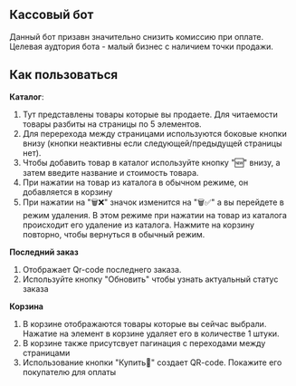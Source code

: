 ## Кассовый бот
Данный бот призавн значительно снизить комиссию при оплате. 
Целевая аудтория бота - малый бизнес с наличием точки продажи.

## Как пользоваться
<b>Каталог</b>:
1) Тут представлены товары которые вы продаете. Для читаемости товары разбиты на страницы по 5 элементов.
2) Для перерехода между страницами используются боковые кнопки внизу (кнопки неактивны если следующей/предыдущей страницы нет).
3) Чтобы добавить товар в каталог используйте кнопку "🆕" внизу, а затем введите название и стоимость товара.
4) При нажатии на товар из каталога в обычном режиме, он добавляется в корзину
5) При нажатии на "🗑️❌" значок изменится на "🗑️✅" а вы перейдете в режим удаления.
   В этом режиме при нажатии на товар из каталога происходит его удаление из каталога. Нажмите на корзину повторно, чтобы вернуться в обычный режим.

<b>Последний заказ</b>
1) Отображает Qr-code последнего заказа.
2) Используйте кнопку \"Обновить\" чтобы узнать актуальный статус заказа

<b>Корзина</b>
1) В корзине отображаются товары которые вы сейчас выбрали.   Нажатие на элемент в корзине удаляет его в количестве 1 штуки.
2) В корзине также присутсвует пагинация с переходами между страницами
3) Использование кнопки "Купить🛒" создает QR-code. Покажите его покупателю для оплаты

